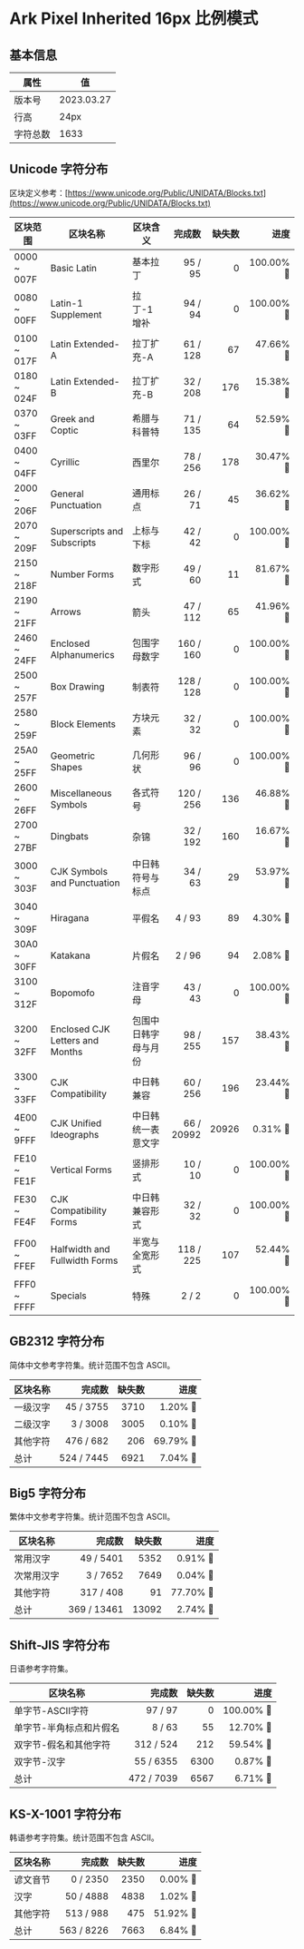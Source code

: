 # Ark Pixel Inherited 16px 比例模式

## 基本信息

| 属性 | 值 |
|---|---|
| 版本号 | 2023.03.27 |
| 行高 | 24px |
| 字符总数 | 1633 |

## Unicode 字符分布

区块定义参考：[https://www.unicode.org/Public/UNIDATA/Blocks.txt](https://www.unicode.org/Public/UNIDATA/Blocks.txt)

| 区块范围 | 区块名称 | 区块含义 | 完成数 | 缺失数 | 进度 |
|---|---|---|---:|---:|---:|
| 0000 ~ 007F | Basic Latin | 基本拉丁 | 95 / 95 | 0 | 100.00% 🚩 |
| 0080 ~ 00FF | Latin-1 Supplement | 拉丁-1 增补 | 94 / 94 | 0 | 100.00% 🚩 |
| 0100 ~ 017F | Latin Extended-A | 拉丁扩充-A | 61 / 128 | 67 | 47.66% 🚧 |
| 0180 ~ 024F | Latin Extended-B | 拉丁扩充-B | 32 / 208 | 176 | 15.38% 🚧 |
| 0370 ~ 03FF | Greek and Coptic | 希腊与科普特 | 71 / 135 | 64 | 52.59% 🚧 |
| 0400 ~ 04FF | Cyrillic | 西里尔 | 78 / 256 | 178 | 30.47% 🚧 |
| 2000 ~ 206F | General Punctuation | 通用标点 | 26 / 71 | 45 | 36.62% 🚧 |
| 2070 ~ 209F | Superscripts and Subscripts | 上标与下标 | 42 / 42 | 0 | 100.00% 🚩 |
| 2150 ~ 218F | Number Forms | 数字形式 | 49 / 60 | 11 | 81.67% 🚧 |
| 2190 ~ 21FF | Arrows | 箭头 | 47 / 112 | 65 | 41.96% 🚧 |
| 2460 ~ 24FF | Enclosed Alphanumerics | 包围字母数字 | 160 / 160 | 0 | 100.00% 🚩 |
| 2500 ~ 257F | Box Drawing | 制表符 | 128 / 128 | 0 | 100.00% 🚩 |
| 2580 ~ 259F | Block Elements | 方块元素 | 32 / 32 | 0 | 100.00% 🚩 |
| 25A0 ~ 25FF | Geometric Shapes | 几何形状 | 96 / 96 | 0 | 100.00% 🚩 |
| 2600 ~ 26FF | Miscellaneous Symbols | 各式符号 | 120 / 256 | 136 | 46.88% 🚧 |
| 2700 ~ 27BF | Dingbats | 杂锦 | 32 / 192 | 160 | 16.67% 🚧 |
| 3000 ~ 303F | CJK Symbols and Punctuation | 中日韩符号与标点 | 34 / 63 | 29 | 53.97% 🚧 |
| 3040 ~ 309F | Hiragana | 平假名 | 4 / 93 | 89 | 4.30% 🚧 |
| 30A0 ~ 30FF | Katakana | 片假名 | 2 / 96 | 94 | 2.08% 🚧 |
| 3100 ~ 312F | Bopomofo | 注音字母 | 43 / 43 | 0 | 100.00% 🚩 |
| 3200 ~ 32FF | Enclosed CJK Letters and Months | 包围中日韩字母与月份 | 98 / 255 | 157 | 38.43% 🚧 |
| 3300 ~ 33FF | CJK Compatibility | 中日韩兼容 | 60 / 256 | 196 | 23.44% 🚧 |
| 4E00 ~ 9FFF | CJK Unified Ideographs | 中日韩统一表意文字 | 66 / 20992 | 20926 | 0.31% 🚧 |
| FE10 ~ FE1F | Vertical Forms | 竖排形式 | 10 / 10 | 0 | 100.00% 🚩 |
| FE30 ~ FE4F | CJK Compatibility Forms | 中日韩兼容形式 | 32 / 32 | 0 | 100.00% 🚩 |
| FF00 ~ FFEF | Halfwidth and Fullwidth Forms | 半宽与全宽形式 | 118 / 225 | 107 | 52.44% 🚧 |
| FFF0 ~ FFFF | Specials | 特殊 | 2 / 2 | 0 | 100.00% 🚩 |

## GB2312 字符分布

简体中文参考字符集。统计范围不包含 ASCII。

| 区块名称 | 完成数 | 缺失数 | 进度 |
|---|---:|---:|---:|
| 一级汉字 | 45 / 3755 | 3710 | 1.20% 🚧 |
| 二级汉字 | 3 / 3008 | 3005 | 0.10% 🚧 |
| 其他字符 | 476 / 682 | 206 | 69.79% 🚧 |
| 总计 | 524 / 7445 | 6921 | 7.04% 🚧 |

## Big5 字符分布

繁体中文参考字符集。统计范围不包含 ASCII。

| 区块名称 | 完成数 | 缺失数 | 进度 |
|---|---:|---:|---:|
| 常用汉字 | 49 / 5401 | 5352 | 0.91% 🚧 |
| 次常用汉字 | 3 / 7652 | 7649 | 0.04% 🚧 |
| 其他字符 | 317 / 408 | 91 | 77.70% 🚧 |
| 总计 | 369 / 13461 | 13092 | 2.74% 🚧 |

## Shift-JIS 字符分布

日语参考字符集。

| 区块名称 | 完成数 | 缺失数 | 进度 |
|---|---:|---:|---:|
| 单字节-ASCII字符 | 97 / 97 | 0 | 100.00% 🚩 |
| 单字节-半角标点和片假名 | 8 / 63 | 55 | 12.70% 🚧 |
| 双字节-假名和其他字符 | 312 / 524 | 212 | 59.54% 🚧 |
| 双字节-汉字 | 55 / 6355 | 6300 | 0.87% 🚧 |
| 总计 | 472 / 7039 | 6567 | 6.71% 🚧 |

## KS-X-1001 字符分布

韩语参考字符集。统计范围不包含 ASCII。

| 区块名称 | 完成数 | 缺失数 | 进度 |
|---|---:|---:|---:|
| 谚文音节 | 0 / 2350 | 2350 | 0.00% 🚧 |
| 汉字 | 50 / 4888 | 4838 | 1.02% 🚧 |
| 其他字符 | 513 / 988 | 475 | 51.92% 🚧 |
| 总计 | 563 / 8226 | 7663 | 6.84% 🚧 |
